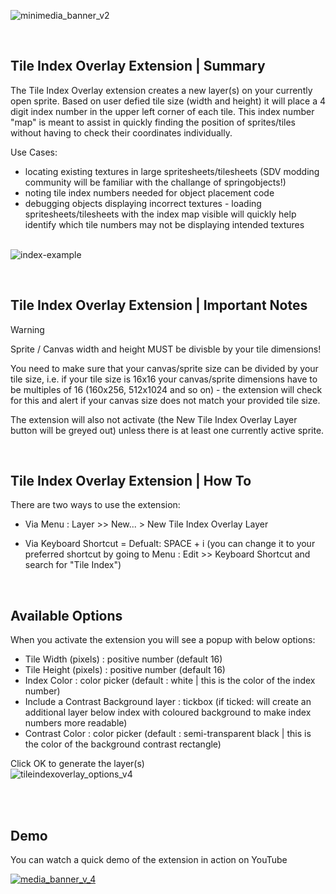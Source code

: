 
![minimedia_banner_v2](https://github.com/user-attachments/assets/ed833be9-1260-4799-86e2-856174dc00c5)

 <br/>
 
## Tile Index Overlay Extension | Summary

The Tile Index Overlay extension creates a new layer(s) on your currently open sprite. Based on user defied tile size (width and height) it will place a 4 digit index number in the upper left corner of each tile. This index number "map" is meant to assist in quickly finding the position of sprites/tiles without having to check their coordinates individually.

Use Cases:
* locating existing textures in large spritesheets/tilesheets (SDV modding community will be familiar with the challange of springobjects!)
* noting tile index numbers needed for object placement code
* debugging objects displaying incorrect textures - loading spritesheets/tilesheets with the index map visible will quickly help identify which tile numbers may not be displaying intended textures
   <br/> <br/>
  
![index-example](https://github.com/user-attachments/assets/50404bbe-de2a-48a2-9028-d92626196662)


<br/>

## Tile Index Overlay Extension | Important Notes

> [!WARNING]
> Sprite / Canvas width and height MUST be divisble by your tile dimensions!

You need to make sure that your canvas/sprite size can be divided by your tile size, i.e. if your tile size is 16x16 your canvas/sprite dimensions have to be multiples of 16 (160x256, 512x1024 and so on) - the extension will check for this and alert if your canvas size does not match your provided tile size.

The extension will also not activate (the New Tile Index Overlay Layer button will be greyed out) unless there is at least one currently active sprite.

<br/>

## Tile Index Overlay Extension | How To

There are two ways to use the extension:

* Via Menu : Layer >> New... > New Tile Index Overlay Layer
  
* Via Keyboard Shortcut = Defualt: SPACE + i (you can change it to your preferred shortcut by going to Menu : Edit >> Keyboard Shortcut and search for "Tile Index")

<br/>

## Available Options
When you activate the extension you will see a popup with below options:

* Tile Width (pixels) : positive number (default 16)
* Tile Height (pixels) : positive number (default 16)
* Index Color : color picker (default : white | this is the color of the index number)
* Include a Contrast Background layer : tickbox (if ticked: will create an additional layer below index with coloured background to make index numbers more readable)
* Contrast Color : color picker (default : semi-transparent black | this is the color of the background contrast rectangle)

Click OK to generate the layer(s) <br/>
![tileindexoverlay_options_v4](https://github.com/user-attachments/assets/5d72e5b3-14f7-409e-bfc9-a8acb614344e)

<br/> <br/>
## Demo
You can watch a quick demo of the extension in action on YouTube

[![media_banner_v_4](https://github.com/user-attachments/assets/da15b316-2f4e-416a-aebd-87330527e67e "Aseprite Extension demo thumbnail link image")](https://youtu.be/SQJzuqcKaF4?si=KVwtO6VCr8Rl2McC)

